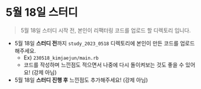 # 5월 18일 스터디

> 5월 18일 스터디 시작 전, 본인이 리팩터링 코드를 업로드 할 디렉토리 입니다.

- 5월 18일 **스터디 전**까지 `study_2023_0518` 디렉토리에 본인이 만든 코드를 업로드 해주세요.
  - Ex) `230518_kimjaejun/main.rb`
  - 코드를 작성하며 느낀점도 적으면서 나중에 다시 돌이켜보는 것도 좋을 수 있어요! (강제 아님)
- 5월 18일 **스터디 진행 후** 느낀점도 추가해주세요! (강제 아님)

